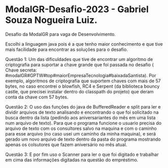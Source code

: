 # ModalGR-Desafio-2023 - Gabriel Souza Nogueira Luiz.

Desafio da ModalGR para vaga de Desenvolvimento.

Escolhi a linguagem java pois é a que tenho maior conhecimento e que tive mais facilidade para encontrar as soluções para o desafio.

Questão 1:
Um das dificuldades que tive de encontrar um algoritmo de criptografia para suportar a chave grande que foi passada 
no desafio ( Chave secreta: #modalGR#GPTW#top#maiorEmpresaTecnologia#baixadaSantista). Por exemplo, algoritmos de criptografia que suportem chaves com mais de 57 bytes, no caso
encontrei o blowfish, RC4 e Serpent (da biblioteca bouncy castle, que precisei instalar dentro do classpath do projeto) que deram conta da chave com 57 bytes.

Questão 2:
O uso das funções do java de BufferedReader e split para ler e dividir arquivos de texto analisando e encontrando o que foi solicitado na busca
dentro da lista (pedindo aos aniversariantes do mês em uma lista num arquivo de texto). Para que o programa funcione o usuario precisa do arquivo de texto com os consultores
salvo na maquina e com o caminho para esse arquivo (no caso usei um caminho da minha maquina), e será gerado um novo arquivo de texto dentro da pasta do programa 
mostrando apenas os colsutores que fazem aniversário no mês atual.

Questão 3:
E por fim uso o Scanner para ler o que foi digitado e trabalhar em cima das informações digitadas na questão do empréstimo. 

